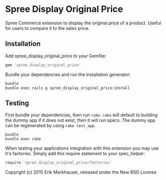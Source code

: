 Spree Display Original Price
=========================

Spree Commerce extension to display the original price of a product. Useful for users to compare it to the sales price.


Installation
------------

Add spree_display_original_price to your Gemfile:

```ruby
gem 'spree_display_original_price'
```

Bundle your dependencies and run the installation generator:

```shell
bundle
bundle exec rails g spree_display_original_price:install
```

Testing
-------

First bundle your dependencies, then run `rake`. `rake` will default to building the dummy app if it does not exist, then it will run specs. The dummy app can be regenerated by using `rake test_app`.

```shell
bundle
bundle exec rake
```

When testing your applications integration with this extension you may use it's factories.
Simply add this require statement to your spec_helper:

```ruby
require 'spree_display_original_price/factories'
```

Copyright (c) 2015 Erik Markhauser, released under the New BSD License
